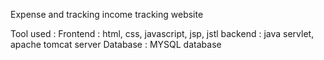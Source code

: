 Expense and  tracking income tracking website


Tool used : 
Frontend : html, css, javascript, jsp, jstl 
backend : java servlet, apache tomcat server
Database : MYSQL database 
